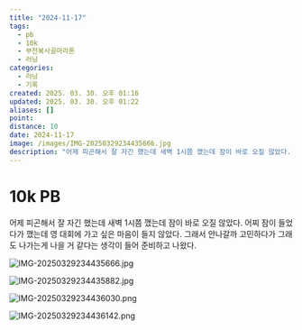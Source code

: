 ```yaml
---
title: "2024-11-17"
tags:
  - pb
  - 10k
  - 부천복사골마라톤
  - 러닝
categories:
  - 러닝
  - 기록
created: 2025. 03. 30. 오후 01:16
updated: 2025. 03. 30. 오후 01:22
aliases: []
point:
distance: 10
date: 2024-11-17
image: /images/IMG-20250329234435666.jpg
description: "어제 피곤해서 잘 자긴 했는데 새벽 1시쯤 깼는데 잠이 바로 오질 않았다. 어찌 잠이 들었다가 깼는데 영 대회에 가고 싶은 마음이 들지 않았다. 그래서 안나갈까 고민하다가 그래도 나가는게 나을 거 같다는 생각이 들어 준비하고 나왔다."
---
```


# 10k PB

어제 피곤해서 잘 자긴 했는데 새벽 1시쯤 깼는데 잠이 바로 오질 않았다. 어찌 잠이 들었다가 깼는데 영 대회에 가고 싶은 마음이 들지 않았다. 그래서 안나갈까 고민하다가 그래도 나가는게 나을 거 같다는 생각이 들어 준비하고 나왔다.

![IMG-20250329234435666.jpg](/images/IMG-20250329234435666.jpg)

![IMG-20250329234435882.jpg](/images/IMG-20250329234435882.jpg)

![IMG-20250329234436030.png](/images/IMG-20250329234436030.png)

![IMG-20250329234436142.png](/images/IMG-20250329234436142.png)
